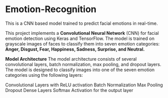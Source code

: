 # Emotion-Recognition
This is a CNN based model trained to predict facial emotions in real-time.

This project implements a **Convolutional Neural Network** (CNN) for facial emotion detection using Keras and TensorFlow. The model is trained on grayscale images of faces to classify them into seven emotion categories: **Anger, Disgust, Fear, Happiness, Sadness, Surprise, and Neutral.**

**Model Architecture**
The model architecture consists of several convolutional layers, batch normalization, max pooling, and dropout layers. The model is designed to classify images into one of the seven emotion categories using the following layers:

Convolutional Layers with ReLU activation
Batch Normalization
Max Pooling
Dropout
Dense Layers
Softmax Activation for the output layer
